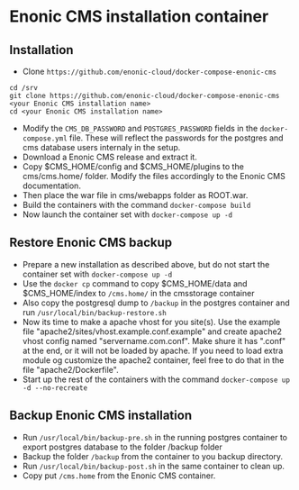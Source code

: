 # Enonic CMS installation container
## Installation
- Clone `https://github.com/enonic-cloud/docker-compose-enonic-cms`
```
cd /srv
git clone https://github.com/enonic-cloud/docker-compose-enonic-cms <your Enonic CMS installation name>
cd <your Enonic CMS installation name>
```
- Modify the `CMS_DB_PASSWORD` and `POSTGRES_PASSWORD` fields in the `docker-compose.yml` file. These will reflect the passwords for the postgres and cms database users internaly in the setup.
- Download a Enonic CMS release and extract it.
- Copy $CMS_HOME/config and $CMS_HOME/plugins to the cms/cms.home/ folder. Modify the files accordingly to the Enonic CMS documentation.
- Then place the war file in cms/webapps folder as ROOT.war.
- Build the containers with the command `docker-compose build`
- Now launch the container set with `docker-compose up -d`

## Restore Enonic CMS backup
- Prepare a new installation as described above, but do not start the container set with `docker-compose up -d`
- Use the `docker cp` command to copy $CMS_HOME/data and $CMS_HOME/index to `/cms.home/` in the cmsstorage container
- Also copy the postgresql dump to `/backup` in  the postgres container and run `/usr/local/bin/backup-restore.sh`
- Now its time to make a apache vhost for you site(s). Use the example file "apache2/sites/vhost.example.conf.example" and create apache2 vhost config named "servername.com.conf". Make shure it has ".conf" at the end, or it will not be loaded by apache. If you need to load extra module og customize the apache2 container, feel free to do that in the file "apache2/Dockerfile".
- Start up the rest of the containers with the command `docker-compose up -d --no-recreate`

## Backup Enonic CMS installation
- Run `/usr/local/bin/backup-pre.sh` in the running postgres container to export postgres database to the folder /backup folder
- Backup the folder `/backup` from the container to you backup directory.
- Run `/usr/local/bin/backup-post.sh` in the same container to clean up.
- Copy put `/cms.home` from the Enonic CMS container.

